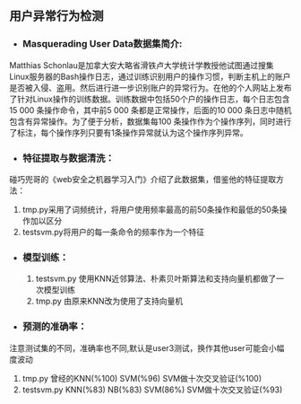 ##  用户异常行为检测


- ### Masquerading User Data数据集简介:
Matthias Schonlau是加拿大安大略省滑铁卢大学统计学教授他试图通过搜集Linux服务器的Bash操作日志，通过训练识别用户的操作习惯，判断主机上的账户是否被入侵、盗用。然后进行进一步识别账户的异常行为。在他的个人网站上发布了针对Linux操作的训练数据。训练数据中包括50个户的操作日志，每个日志包含15 000 条操作命令，其中前5 000 条都是正常操作，后面的10 000 条日志中随机包含有异常操作。为了便于分析，数据集每100 条操作作为个操作序列，同时进行了标注，每个操作序列只要有1条操作异常就认为这个操作序列异常。
 
- ### 特征提取与数据清洗：
碰巧兜哥的《web安全之机器学习入门》介绍了此数据集，借鉴他的特征提取方法：
   1. tmp.py采用了词频统计，将用户使用频率最高的前50条操作和最低的50条操作加以区分
   2. testsvm.py将用户的每一条命令的频率作为一个特征

- ### 模型训练：
   1. testsvm.py 使用KNN近邻算法、朴素贝叶斯算法和支持向量机都做了一次模型训练
   2. tmp.py 由原来KNN改为使用了支持向量机

- ### 预测的准确率：
注意测试集的不同，准确率也不同,默认是user3测试，换作其他user可能会小幅度波动
   1. tmp.py 曾经的KNN(%100) SVM(%96) SVM做十次交叉验证(%100) 
   2. testsvm.py KNN(%83) NB(%83) SVM(86%) SVM做十次交叉验证(%93) 